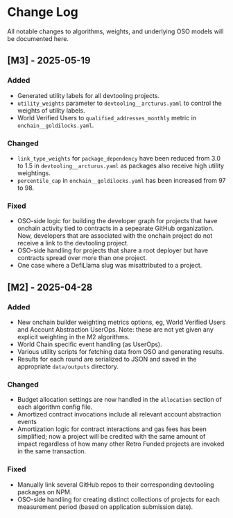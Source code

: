 # Change Log

All notable changes to algorithms, weights, and underlying OSO models will be documented here.

## [M3] - 2025-05-19

### Added

- Generated utility labels for all devtooling projects.
- `utility_weights` parameter to `devtooling__arcturus.yaml` to control the weights of utility labels.
- World Verified Users to `qualified_addresses_monthly` metric in `onchain__goldilocks.yaml`.

### Changed

- `link_type_weights` for `package_dependency` have been reduced from 3.0 to 1.5 in `devtooling__arcturus.yaml` as packages also receive high utility weightings.
- `percentile_cap` in `onchain__goldilocks.yaml` has been increased from 97 to 98.

### Fixed

- OSO-side logic for building the developer graph for projects that have onchain activity tied to contracts in a sepearate GitHub organization. Now, developers that are associated with the onchain project do not receive a link to the devtooling project.
- OSO-side handling for projects that share a root deployer but have contracts spread over more than one project.
- One case where a DefiLlama slug was misattributed to a project.

## [M2] - 2025-04-28

### Added

- New onchain builder weighting metrics options, eg, World Verified Users and Account Abstraction UserOps. Note: these are not yet given any explicit weighting in the M2 algorithms.
- World Chain specific event handling (as UserOps).
- Various utility scripts for fetching data from OSO and generating results.
- Results for each round are serialized to JSON and saved in the appropriate `data/outputs` directory.

### Changed

- Budget allocation settings are now handled in the `allocation` section of each algorithm config file.
- Amortized contract invocations include all relevant account abstraction events
- Amortization logic for contract interactions and gas fees has been simplified; now a project will be credited with the same amount of impact regardless of how many other Retro Funded projects are invoked in the same transaction.

### Fixed

- Manually link several GitHub repos to their corresponding devtooling packages on NPM.
- OSO-side handling for creating distinct collections of projects for each measurement period (based on application submission date).